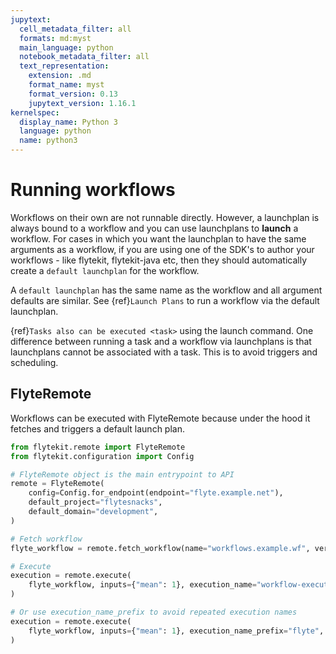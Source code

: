 ```yaml
---
jupytext:
  cell_metadata_filter: all
  formats: md:myst
  main_language: python
  notebook_metadata_filter: all
  text_representation:
    extension: .md
    format_name: myst
    format_version: 0.13
    jupytext_version: 1.16.1
kernelspec:
  display_name: Python 3
  language: python
  name: python3
---
```


# Running workflows

Workflows on their own are not runnable directly. However, a launchplan is always bound to a workflow and you can use
launchplans to **launch** a workflow. For cases in which you want the launchplan to have the same arguments as a workflow,
if you are using one of the SDK's to author your workflows - like flytekit, flytekit-java etc, then they should
automatically create a `default launchplan` for the workflow.

A `default launchplan` has the same name as the workflow and all argument defaults are similar. See
{ref}`Launch Plans` to run a workflow via the default launchplan.

{ref}`Tasks also can be executed <task>` using the launch command.
One difference between running a task and a workflow via launchplans is that launchplans cannot be associated with a
task. This is to avoid triggers and scheduling.

## FlyteRemote

Workflows can be executed with FlyteRemote because under the hood it fetches and triggers a default launch plan.

```python
from flytekit.remote import FlyteRemote
from flytekit.configuration import Config

# FlyteRemote object is the main entrypoint to API
remote = FlyteRemote(
    config=Config.for_endpoint(endpoint="flyte.example.net"),
    default_project="flytesnacks",
    default_domain="development",
)

# Fetch workflow
flyte_workflow = remote.fetch_workflow(name="workflows.example.wf", version="v1")

# Execute
execution = remote.execute(
    flyte_workflow, inputs={"mean": 1}, execution_name="workflow-execution", wait=True
)

# Or use execution_name_prefix to avoid repeated execution names
execution = remote.execute(
    flyte_workflow, inputs={"mean": 1}, execution_name_prefix="flyte", wait=True
)
```
